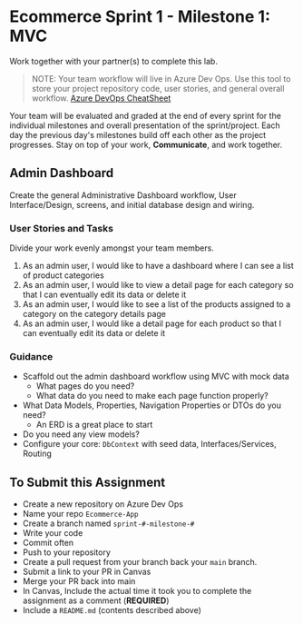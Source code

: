 # Ecommerce Sprint 1 - Milestone 1:  MVC

Work together with your partner(s) to complete this lab.

> NOTE: Your team workflow will live in Azure Dev Ops. Use this tool to store your project repository code, user stories, and general overall workflow. [Azure DevOps CheatSheet](https://codefellows.github.io/code-401-dotnet-guide/Curriculum/ECom_Project/AzureDevOps_CheatSheet)

Your team will be evaluated and graded at the end of every sprint for the individual milestones and overall presentation of the sprint/project. Each day the previous day's milestones build off each other as the project progresses. Stay on top of your work, **Communicate**, and work together.

## Admin Dashboard

Create the general Administrative Dashboard workflow, User Interface/Design, screens, and initial database design and wiring.

### User Stories and Tasks

Divide your work evenly amongst your team members.

1. As an admin user, I would like to have a dashboard where I can see a list of product categories
1. As an admin user, I would like to view a detail page for each category so that I can eventually edit its data or delete it
1. As an admin user, I would like to see a list of the products assigned to a category on the category details page
1. As an admin user, I would like a detail page for each product so that I can eventually edit its data or delete it

### Guidance

- Scaffold out the admin dashboard workflow using MVC with mock data
  - What pages do you need?
  - What data do you need to make each page function properly?
- What Data Models, Properties, Navigation Properties or DTOs do you need?
  - An ERD is a great place to start
- Do you need any view models?
- Configure your core:  `DbContext` with seed data, Interfaces/Services, Routing

## To Submit this Assignment

- Create a new repository on Azure Dev Ops
- Name your repo `Ecommerce-App`
- Create a branch named `sprint-#-milestone-#`
- Write your code
- Commit often
- Push to your repository
- Create a pull request from your branch back your `main` branch.
- Submit a link to your PR in Canvas
- Merge your PR back into main
- In Canvas, Include the actual time it took you to complete the assignment as a comment (**REQUIRED**)
- Include a `README.md` (contents described above)
